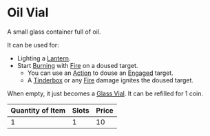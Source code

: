 # Oil Vial

A small glass container full of oil.

It can be used for:

- Lighting a [Lantern](../25%20Coins/Lantern.md).
- Start [Burning](../../../Game%20Procedures/Conditions/Burning.md) with [Fire](../../../Game%20Procedures/Combat/Damage%20Types/Fire.md) on a doused target.
	- You can use an [Action](../../../Game%20Procedures/Core%20Procedures/Action.md) to douse an [Engaged](../../../Game%20Procedures/Conditions/Engaged.md) target.
	- A [Tinderbox](Tinderbox.md) or any [Fire](../../../Game%20Procedures/Combat/Damage%20Types/Fire.md) damage ignites the doused target.

When empty, it just becomes a [Glass Vial](Glass%20Vial.md). It can be refilled for 1 coin.

| Quantity of Item | Slots | Price |
| ---------------- | ----- | ----- |
| 1                | 1     | 10    |
